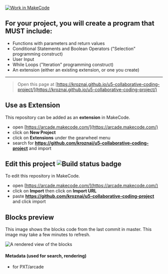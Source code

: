 [![Work in MakeCode](https://classroom.github.com/assets/work-in-make-code-6e7adce1554a7ab3dcc1576f64e8295d66a6e534c2dcd2c9202df46736628f06.svg)](https://classroom.github.com/online_ide?assignment_repo_id=9850249&assignment_repo_type=AssignmentRepo)
## For your project, you will create a program that MUST include:
* Functions with parameters and return values
* Conditional Statements and Boolean Operators ("Selection" programming construct)
* User Input
* While Loops ("Iteration" programming construct)
* An extension (either an existing extension, or one you create) 
---------------------------------------------
> Open this page at [https://kroznai.github.io/u5-collaborative-coding-project/](https://kroznai.github.io/u5-collaborative-coding-project/)

## Use as Extension

This repository can be added as an **extension** in MakeCode.

* open [https://arcade.makecode.com/](https://arcade.makecode.com/)
* click on **New Project**
* click on **Extensions** under the gearwheel menu
* search for **https://github.com/kroznai/u5-collaborative-coding-project** and import

## Edit this project ![Build status badge](https://github.com/kroznai/u5-collaborative-coding-project/workflows/MakeCode/badge.svg)

To edit this repository in MakeCode.

* open [https://arcade.makecode.com/](https://arcade.makecode.com/)
* click on **Import** then click on **Import URL**
* paste **https://github.com/kroznai/u5-collaborative-coding-project** and click import

## Blocks preview

This image shows the blocks code from the last commit in master.
This image may take a few minutes to refresh.

![A rendered view of the blocks](https://github.com/kroznai/u5-collaborative-coding-project/raw/master/.github/makecode/blocks.png)

#### Metadata (used for search, rendering)

* for PXT/arcade
<script src="https://makecode.com/gh-pages-embed.js"></script><script>makeCodeRender("{{ site.makecode.home_url }}", "{{ site.github.owner_name }}/{{ site.github.repository_name }}");</script>
